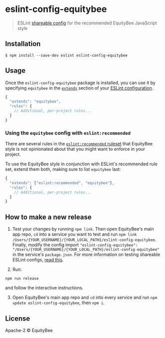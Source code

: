 # eslint-config-equitybee

> ESLint [shareable config](http://eslint.org/docs/developer-guide/shareable-configs.html) for the recommended EquityBee JavaScript style

## Installation

```
$ npm install --save-dev eslint eslint-config-equitybee
```

## Usage

Once the `eslint-config-equitybee` package is installed, you can use it by specifying `equitybee` in the [`extends`](http://eslint.org/docs/user-guide/configuring#extending-configuration-files) section of your [ESLint configuration](http://eslint.org/docs/user-guide/configuring).

```js
{
  "extends": "equitybee",
  "rules": {
    // Additional, per-project rules...
  }
}
```

### Using the `equitybee` config with `eslint:recommended`

There are several rules in the [`eslint:recommended` ruleset](http://eslint.org/docs/rules/) that EquityBee style is not opinionated about that you might want to enforce in your project.

To use the EquityBee style in conjunction with ESLint's recommended rule set, extend them both, making sure to list `equitybee` last:

```js
{
  "extends": ["eslint:recommended", "equitybee"],
  "rules": {
    // Additional, per-project rules...
  }
}
```

## How to make a new release

1. Test your changes by running `npm link`. Then open EquityBee's main app repo, `cd` into a service you want to test and run `npm link /Users/{YOUR_USERNAME}/{YOUR_LOCAL_PATH}/eslint-config-equitybee`. Finally, modify the config import `"eslint-config-equitybee": "/Users/{YOUR_USERNAME}/{YOUR_LOCAL_PATH}/eslint-config-equitybee"` in the service's `package.json`. For more information on testing shareable ESLint configs, [read this](https://eslint.org/docs/developer-guide/shareable-configs).

2. Run:

```
npm run release
```

and follow the interactive instructions.

3. Open EquityBee's main app repo and `cd` into every service and run `npm update eslint-config-equitybee`, then `npm i`.

## License

Apache-2 © EquityBee
